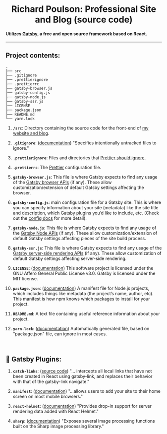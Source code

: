 <h1 align="center">
  Richard Poulson: Professional Site and Blog (source code)
</h1>
<h4>
  Utilizes  <a href="https://www.gatsbyjs.org/" title="''Fast in every way that matters: Gatsby is a free and open source framework based on React that helps developers build blazing fast websites and apps''">Gatsby</a>, a free and open source framework based on React.
</h4>

<hr>

## Project contents:

    .
    ├── src
    ├── .gitignore
    ├── .prettierignore
    ├── .prettierrc
    ├── gatsby-browser.js
    ├── gatsby-config.js
    ├── gatsby-node.js
    ├── gatsby-ssr.js
    ├── LICENSE
    ├── package.json
    ├── README.md
    └── yarn.lock


1.  **`/src`**: Directory containing the source code for the front-end of [my website and blog](https://www.richardpoulson.com).

1.  **`.gitignore`**: ([documentation](https://git-scm.com/docs/gitignore "\"A gitignore file specifies intentionally untracked files that Git should ignore. Files already tracked by Git are not affected; see the NOTES below for details.\"")) "Specifies intentionally untracked files to ignore."

1.  **`.prettierignore`**: Files and directories that [Prettier should ignore](https://prettier.io/docs/en/ignore.html "\"Prettier offers an escape hatch to ignore a block of code or prevent entire files from being formatted.  To exclude files from formatting, add entries to a .prettierignore file in the project root or set the --ignore-path CLI option.  .prettierignore uses gitignore syntax.\"").

1.  **`.prettierrc`**: The [Prettier](https://prettier.io/ "\"An opinionated code formatter\", \"Supports many languages\"") configuration file.

1.  **`gatsby-browser.js`**: This file is where Gatsby expects to find any usage of the [Gatsby browser APIs](https://www.gatsbyjs.org/docs/browser-apis/) (if any). These allow customization/extension of default Gatsby settings affecting the browser.

1.  **`gatsby-config.js`**: main configuration file for a Gatsby site. This is where you can specify information about your site (metadata) like the site title and description, which Gatsby plugins you’d like to include, etc. (Check out the [config docs](https://www.gatsbyjs.org/docs/gatsby-config/) for more detail).

1.  **`gatsby-node.js`**: This file is where Gatsby expects to find any usage of the [Gatsby Node APIs](https://www.gatsbyjs.org/docs/node-apis/) (if any). These allow customization/extension of default Gatsby settings affecting pieces of the site build process.

1.  **`gatsby-ssr.js`**: This file is where Gatsby expects to find any usage of the [Gatsby server-side rendering APIs](https://www.gatsbyjs.org/docs/ssr-apis/) (if any). These allow customization of default Gatsby settings affecting server-side rendering.

1.  **`LICENSE`**: ([documentation](https://choosealicense.com/licenses/)) This software project is licensed under the GNU Affero General Public License v3.0.  Gatsby is licensed under the MIT license.

1. **`package.json`**: ([documentation](https://docs.npmjs.com/files/package.json)) A manifest file for Node.js projects, which includes things like metadata (the project’s name, author, etc). This manifest is how npm knows which packages to install for your project.

1. **`README.md`**: A text file containing useful reference information about your project.

1. **`yarn.lock`**: ([documentation](https://classic.yarnpkg.com/en/docs/yarn-lock/)) Automatically generated file, based on "package.json" file, can ignore in most cases.

<br>

## 🔌 Gatsby Plugins:

1. **`catch-links`**: ([source code](https://github.com/gatsbyjs/gatsby/tree/master/packages/gatsby-plugin-catch-links)) "... intercepts all local links that have not been created in React using gatsby-link, and replaces their behavior with that of the gatsby-link navigate."

1. **`manifest`**: ([documentation](https://www.gatsbyjs.org/packages/gatsby-plugin-manifest/ "\"... provides configuration and icons to the phone.  This plugin provides several features beyond manifest configuration to make your life easier, they are: auto icon generation, favicon support, ...\"")) "...allows users to add your site to their home screen on most mobile browsers."

1. **`react-helmet`**: ([documentation](https://www.gatsbyjs.org/packages/gatsby-plugin-react-helmet/ "\"... component which lets you control your document head using their React component.  With this plugin, attributes you add in their component, e.g. title, meta attributes, etc. will get added to the static HTML pages Gatsby builds.\"")) "Provides drop-in support for server rendering data added with React Helmet."

1. **`sharp`**: ([documentation](https://www.gatsbyjs.org/packages/gatsby-plugin-sharp/ "\"... a low-level helper plugin generally used by other Gatsby plugins. You generally shouldn’t be using this directly but might find it helpful if doing very custom image processing.\"")) "Exposes several image processing functions built on the Sharp image processing library."
